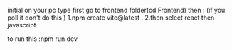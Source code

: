 initial on your pc type first go to frontend folder(cd Frontend) then : (if you poll it don't do this )
1.npm create vite@latest .
2.then select react then javascript

to run this :npm run dev
